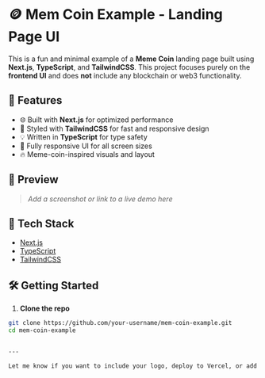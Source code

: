 # 🪙 Mem Coin Example - Landing Page UI

This is a fun and minimal example of a **Meme Coin** landing page built using **Next.js**, **TypeScript**, and **TailwindCSS**. This project focuses purely on the **frontend UI** and does **not** include any blockchain or web3 functionality.

## 🚀 Features

- 🌐 Built with **Next.js** for optimized performance
- 🎨 Styled with **TailwindCSS** for fast and responsive design
- 💡 Written in **TypeScript** for type safety
- 📱 Fully responsive UI for all screen sizes
- 🔥 Meme-coin-inspired visuals and layout

## 📸 Preview

> _Add a screenshot or link to a live demo here_

## 🧱 Tech Stack

- [Next.js](https://nextjs.org/)
- [TypeScript](https://www.typescriptlang.org/)
- [TailwindCSS](https://tailwindcss.com/)


## 🛠️ Getting Started

1. **Clone the repo**

```bash
git clone https://github.com/your-username/mem-coin-example.git
cd mem-coin-example


---

Let me know if you want to include your logo, deploy to Vercel, or add any fun memes or visuals!
